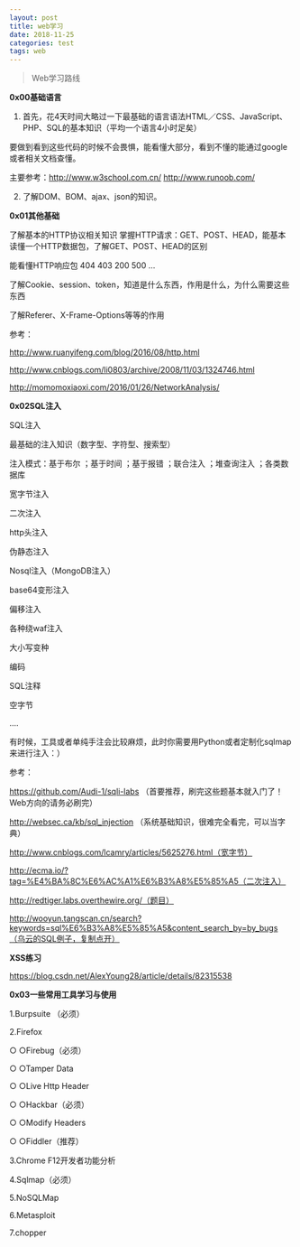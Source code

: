 ```yaml
---
layout: post
title: web学习
date: 2018-11-25
categories: test
tags: web
---
```

> Web学习路线

**0x00基础语言**

1. 首先，花4天时间大略过一下最基础的语言语法HTML／CSS、JavaScript、PHP、SQL的基本知识（平均一个语言4小时足矣）

要做到看到这些代码的时候不会畏惧，能看懂大部分，看到不懂的能通过google或者相关文档查懂。	

主要参考：http://www.w3school.com.cn/ http://www.runoob.com/

2. 了解DOM、BOM、ajax、json的知识。
	
**0x01其他基础**

了解基本的HTTP协议相关知识	掌握HTTP请求：GET、POST、HEAD，能基本读懂一个HTTP数据包，了解GET、POST、HEAD的区别

能看懂HTTP响应包 404 403 200 500 …

了解Cookie、session、token，知道是什么东西，作用是什么，为什么需要这些东西

了解Referer、X-Frame-Options等等的作用

参考：
	
   http://www.ruanyifeng.com/blog/2016/08/http.html
	
   http://www.cnblogs.com/li0803/archive/2008/11/03/1324746.html
	
   http://momomoxiaoxi.com/2016/01/26/NetworkAnalysis/
		
**0x02SQL注入**
	
SQL注入

最基础的注入知识（数字型、字符型、搜索型）

注入模式：基于布尔 ；基于时间 ；基于报错 ；联合注入 ；堆查询注入 ；各类数据库

宽字节注入

二次注入

http头注入

伪静态注入

Nosql注入（MongoDB注入）

base64变形注入

偏移注入

各种绕waf注入
   
   大小写变种
   
   编码
   
   SQL注释
   
   空字节
   
   ….

   有时候，工具或者单纯手注会比较麻烦，此时你需要用Python或者定制化sqlmap来进行注入：）

参考：

https://github.com/Audi-1/sqli-labs （首要推荐，刷完这些题基本就入门了！Web方向的请务必刷完）

http://websec.ca/kb/sql_injection （系统基础知识，很难完全看完，可以当字典）

http://www.cnblogs.com/lcamry/articles/5625276.html（宽字节）

http://ecma.io/?tag=%E4%BA%8C%E6%AC%A1%E6%B3%A8%E5%85%A5（二次注入）

http://redtiger.labs.overthewire.org/（题目）

http://wooyun.tangscan.cn/search?keywords=sql%E6%B3%A8%E5%85%A5&content_search_by=by_bugs（乌云的SQL例子，复制点开）
		
**XSS练习**
	
https://blog.csdn.net/AlexYoung28/article/details/82315538
	
**0x03一些常用工具学习与使用**

1.Burpsuite （必须）

2.Firefox

   ○ ○Firebug（必须）
   
   ○ ○Tamper Data
   
   ○ ○Live Http Header
   
   ○ ○Hackbar（必须）
   
   ○ ○Modify Headers
   
   ○ ○Fiddler（推荐）

   3.Chrome F12开发者功能分析

   4.Sqlmap（必须）

   5.NoSQLMap

   6.Metasploit

   7.chopper
    ​

	

